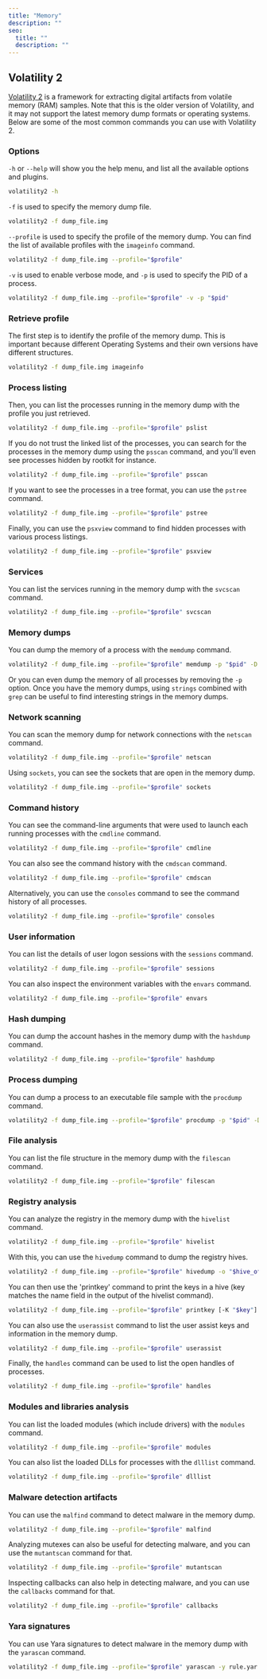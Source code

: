```yaml
---
title: "Memory"
description: ""
seo:
  title: ""
  description: ""
---
```


## Volatility 2

[Volatility 2](https://github.com/volatilityfoundation/volatility3) is a framework for extracting digital artifacts from volatile memory (RAM) samples.
Note that this is the older version of Volatility, and it may not support the latest memory dump formats or operating systems.
Below are some of the most common commands you can use with Volatility 2.

### Options

`-h` or `--help` will show you the help menu, and list all the available options and plugins.

```bash
volatility2 -h
```

`-f` is used to specify the memory dump file.

```bash
volatility2 -f dump_file.img
```

`--profile` is used to specify the profile of the memory dump. You can find the list of available profiles with the `imageinfo` command.

```bash
volatility2 -f dump_file.img --profile="$profile"
```

`-v` is used to enable verbose mode, and `-p` is used to specify the PID of a process.

```bash
volatility2 -f dump_file.img --profile="$profile" -v -p "$pid"
```

### Retrieve profile

The first step is to identify the profile of the memory dump. This is important because different Operating Systems and their own versions have different structures.

```bash
volatility2 -f dump_file.img imageinfo
```

### Process listing

Then, you can list the processes running in the memory dump with the profile you just retrieved.

```bash
volatility2 -f dump_file.img --profile="$profile" pslist
```

If you do not trust the linked list of the processes, you can search for the processes in the memory dump using the `psscan` command, and you'll even see processes hidden by rootkit for instance.

```bash
volatility2 -f dump_file.img --profile="$profile" psscan
```

If you want to see the processes in a tree format, you can use the `pstree` command.

```bash
volatility2 -f dump_file.img --profile="$profile" pstree
```

Finally, you can use the `psxview` command to find hidden processes with various process listings.

```bash
volatility2 -f dump_file.img --profile="$profile" psxview
```

### Services

You can list the services running in the memory dump with the `svcscan` command.

```bash
volatility2 -f dump_file.img --profile="$profile" svcscan
```

### Memory dumps

You can dump the memory of a process with the `memdump` command.

```bash
volatility2 -f dump_file.img --profile="$profile" memdump -p "$pid" -D "$output_dir"
```

Or you can even dump the memory of all processes by removing the `-p` option. Once you have the memory dumps, using `strings` combined with `grep` can be useful to find interesting strings in the memory dumps.

### Network scanning

You can scan the memory dump for network connections with the `netscan` command.

```bash
volatility2 -f dump_file.img --profile="$profile" netscan
```

Using `sockets`, you can see the sockets that are open in the memory dump.

```bash
volatility2 -f dump_file.img --profile="$profile" sockets
```

### Command history

You can see the command-line arguments that were used to launch each running processes with the `cmdline` command.

```bash
volatility2 -f dump_file.img --profile="$profile" cmdline
```

You can also see the command history with the `cmdscan` command.

```bash
volatility2 -f dump_file.img --profile="$profile" cmdscan
```

Alternatively, you can use the `consoles` command to see the command history of all processes.

```bash
volatility2 -f dump_file.img --profile="$profile" consoles
```

### User information

You can list the details of user logon sessions with the `sessions` command.

```bash
volatility2 -f dump_file.img --profile="$profile" sessions
```

You can also inspect the environment variables with the `envars` command.

```bash
volatility2 -f dump_file.img --profile="$profile" envars
```

### Hash dumping

You can dump the account hashes in the memory dump with the `hashdump` command.

```bash
volatility2 -f dump_file.img --profile="$profile" hashdump
```

### Process dumping

You can dump a process to an executable file sample with the `procdump` command.

```bash
volatility2 -f dump_file.img --profile="$profile" procdump -p "$pid" -D "$output_dir"
```

### File analysis

You can list the file structure in the memory dump with the `filescan` command.

```bash
volatility2 -f dump_file.img --profile="$profile" filescan
```

### Registry analysis

You can analyze the registry in the memory dump with the `hivelist` command.

```bash
volatility2 -f dump_file.img --profile="$profile" hivelist
```

With this, you can use the `hivedump` command to dump the registry hives.

```bash
volatility2 -f dump_file.img --profile="$profile" hivedump -o "$hive_offset"
```

You can then use the 'printkey' command to print the keys in a hive (key matches the name field in the output of the hivelist command).

```bash
volatility2 -f dump_file.img --profile="$profile" printkey [-K "$key"]
```

You can also use the `userassist` command to list the user assist keys and information in the memory dump.

```bash
volatility2 -f dump_file.img --profile="$profile" userassist
```

Finally, the `handles` command can be used to list the open handles of processes.

```bash
volatility2 -f dump_file.img --profile="$profile" handles
```

### Modules and libraries analysis

You can list the loaded modules (which include drivers) with the `modules` command.

```bash
volatility2 -f dump_file.img --profile="$profile" modules
```

You can also list the loaded DLLs for processes with the `dlllist` command.

```bash
volatility2 -f dump_file.img --profile="$profile" dlllist
```

### Malware detection artifacts

You can use the `malfind` command to detect malware in the memory dump.

```bash
volatility2 -f dump_file.img --profile="$profile" malfind
```

Analyzing mutexes can also be useful for detecting malware, and you can use the `mutantscan` command for that.

```bash
volatility2 -f dump_file.img --profile="$profile" mutantscan
```

Inspecting callbacks can also help in detecting malware, and you can use the `callbacks` command for that.

```bash
volatility2 -f dump_file.img --profile="$profile" callbacks
```

### Yara signatures

You can use Yara signatures to detect malware in the memory dump with the `yarascan` command.

```bash
volatility2 -f dump_file.img --profile="$profile" yarascan -y rule.yar
```
